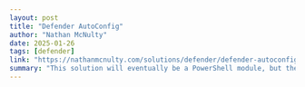 ```yaml
---
layout: post
title: "Defender AutoConfig"
author: "Nathan McNulty"
date: 2025-01-26
tags: [defender]
link: "https://nathanmcnulty.com/solutions/defender/defender-autoconfig/"
summary: "This solution will eventually be a PowerShell module, but the initial goal was to map out all of the internal service APIs used in the Defender portal and provide two capabilities - assessment and ..."
---
```

